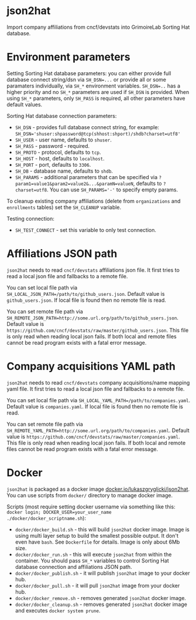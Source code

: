 # json2hat

Import company affiliations from cncf/devstats into GrimoireLab Sorting Hat database.

# Environment parameters

Setting Sorting Hat database parameters: you can either provide full database connect string/dsn via `SH_DSN=...` or provide all or some paramaters individually, via `SH_*` environment variables. `SH_DSN=..` has a higher priority and no `SH_*` parameters are used if `SH_DSN` is provided. When using `SH_*` parameters, only `SH_PASS` is required, all other parameters have default values.

Sorting Hat database connection parameters:

- `SH_DSN` - provides full database connect string, for example: `SH_DSN='shuser:shpassword@tcp(shhost:shport)/shdb?charset=utf8'`
- `SH_USER` - user name, defaults to `shuser`.
- `SH_PASS` - password - required.
- `SH_PROTO` - protocol, defaults to `tcp`.
- `SH_HOST` - host, defaults to `localhost`.
- `SH_PORT` - port, defaults to `3306`.
- `SH_DB` - database name, defaults to `shdb`.
- `SH_PARAMS` - additional parameters that can be specified via `?param1=value1&param2=value2&...&paramN=valueN`, defaults to `?charset=utf8`. You can use `SH_PARAMS='-'` to specify empty params.

To cleanup existing company affiliations (delete from `organizations` and `enrollments` tables) set the `SH_CLEANUP` variable.

Testing connection:

- `SH_TEST_CONNECT` - set this variable to only test connection.


# Affiliations JSON path

`json2hat` needs to read `cncf/devstats` affiliations json file. It first tries to read a local json file and fallbacks to a remote file.

You can set local file path via `SH_LOCAL_JSON_PATH=/path/to/github_users.json`. Default value is `github_users.json`. If local file is found then no remote file is read.

You can set remote file path via `SH_REMOTE_JSON_PATH=http://some.url.org/path/to/github_users.json`. Default value is `https://github.com/cncf/devstats/raw/master/github_users.json`. This file is only read when reading local json fails. If both local and remote files cannot be read program exists with a fatal error message.


# Company acquisitions YAML path

`json2hat` needs to read `cncf/devstats` company acquisitions/name mapping yaml file. It first tries to read a local json file and fallbacks to a remote file.

You can set local file path via `SH_LOCAL_YAML_PATH=/path/to/companies.yaml`. Default value is `companies.yaml`. If local file is found then no remote file is read.

You can set remote file path via `SH_REMOTE_YAML_PATH=http://some.url.org/path/to/companies.yaml`. Default value is `https://github.com/cncf/devstats/raw/master/companies.yaml`. This file is only read when reading local json fails. If both local and remote files cannot be read program exists with a fatal error message.

# Docker

`json2hat` is packaged as a docker image [docker.io/lukaszgryglicki/json2hat](https://cloud.docker.com/u/lukaszgryglicki/repository/docker/lukaszgryglicki/json2hat). You can use scripts from `docker/` directory to manage docker image.

Scripts (most require setting docker username via something like this: `docker login; DOCKER_USER=your_user_name ./docker/docker_scriptname.sh`):

- `docker/docker_build.sh` - this will build `json2hat` docker image. Image is using multi layer setup to build the smallest possible output. It don't even have `bash`. See `Dockerfile` for details. Image is only about 6Mb size.
- `docker/docker_run.sh` - this will execute `json2hat` from within the container. You should pass `SH_*` variables to control Sorting Hat database connection and affiliations JSON path.
- `docker/docker_publish.sh` - it will publish `json2hat` image to your docker hub.
- `docker/docker_pull.sh` - it will pull `json2hat` image from your docker hub.
- `docker/docker_remove.sh` - removes generated `json2hat` docker image.
- `docker/docker_cleanup.sh` - removes generated `json2hat` docker image and executes `docker system prune`.
